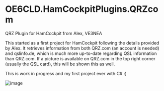 # OE6CLD.HamCockpitPlugins.QRZcom
QRZ Plugin for HamCockpit from Alex, VE3NEA

This started as a first project for HamCockpit following the details provided by Alex. It retrieves information from both QRZ.com (an account is needed) and qslinfo.de, which is much more up-to-date regarding QSL information than QRZ.com. If a picture is available on QRZ.com in the top right corner (usually the QSL card), this will be shown this as well.

This is work in progress and my first project ever with C# :)

![image](https://user-images.githubusercontent.com/49873708/88155044-db0b2700-cc07-11ea-8de2-b790cbc84765.png)
